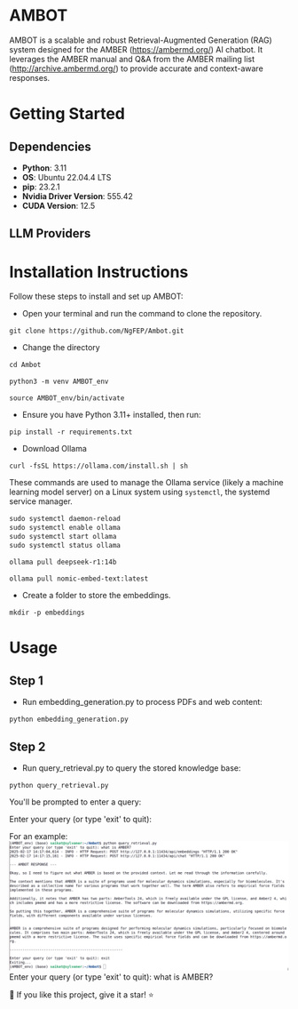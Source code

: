 # AMBOT

AMBOT is a scalable and robust Retrieval-Augmented Generation (RAG) system designed for the AMBER (https://ambermd.org/) AI chatbot. 
It leverages the AMBER manual and Q&A from the AMBER mailing list (http://archive.ambermd.org/) to provide accurate and context-aware responses.

# Getting Started
## Dependencies
- **Python**: 3.11
- **OS**: Ubuntu 22.04.4 LTS
- **pip**: 23.2.1
- **Nvidia Driver Version**: 555.42
- **CUDA Version**: 12.5

## LLM Providers



# Installation Instructions
Follow these steps to install and set up AMBOT:
- Open your terminal and run the command to clone the repository.
```
git clone https://github.com/NgFEP/Ambot.git
```
- Change the directory
```
cd Ambot
```
```
python3 -m venv AMBOT_env
```
```
source AMBOT_env/bin/activate
```
- Ensure you have Python 3.11+ installed, then run:
```
pip install -r requirements.txt
```

- Download Ollama
```
curl -fsSL https://ollama.com/install.sh | sh
```
These commands are used to manage the Ollama service (likely a machine learning model server) on a Linux system using `systemctl`, the systemd service manager.

```
sudo systemctl daemon-reload
sudo systemctl enable ollama
sudo systemctl start ollama
sudo systemctl status ollama
```
```
ollama pull deepseek-r1:14b
```
```
ollama pull nomic-embed-text:latest
```
- Create a folder to store the embeddings.
```
mkdir -p embeddings
```
# Usage
## Step 1
- Run embedding_generation.py to process PDFs and web content:
```
python embedding_generation.py
```
## Step 2

- Run query_retrieval.py to query the stored knowledge base:
```
python query_retrieval.py
```
You'll be prompted to enter a query:

Enter your query (or type 'exit' to quit):

For an example:
![alt text](https://github.com/NgFEP/Ambot/blob/main/Screenshot%20from%202025-02-17%2014-17-40.png)
Enter your query (or type 'exit' to quit): what is AMBER?



💖 If you like this project, give it a star! ⭐

